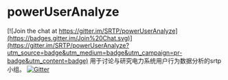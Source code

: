 # powerUserAnalyze

[![Join the chat at https://gitter.im/SRTP/powerUserAnalyze](https://badges.gitter.im/Join%20Chat.svg)](https://gitter.im/SRTP/powerUserAnalyze?utm_source=badge&utm_medium=badge&utm_campaign=pr-badge&utm_content=badge)
用于讨论与研究电力系统用户行为数据分析的srtp小组。
[![Gitter](https://badges.gitter.im/Join%20Chat.svg)](https://gitter.im/chengts95/srtp?utm_source=share-link&utm_medium=link&utm_campaign=share-link)

